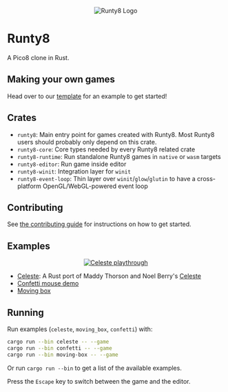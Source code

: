 <p align="center">
  <img src="img/logo.png" alt="Runty8 Logo" />
</p>

# Runty8

A Pico8 clone in Rust.

## Making your own games

Head over to our [template](https://github.com/jjant/runty8-game-template) for an example to get started!

## Crates

* `runty8`: Main entry point for games created with Runty8. Most Runty8 users should probably only depend on this crate.
* `runty8-core`: Core types needed by every Runty8 related crate
* `runty8-runtime`: Run standalone Runty8 games in `native` or `wasm` targets
* `runty8-editor`: Run game inside editor
* `runty8-winit`: Integration layer for `winit`
* `runty8-event-loop`: Thin layer over `winit`/`glow`/`glutin` to have a cross-platform OpenGL/WebGL-powered event loop

## Contributing

See [the contributing guide](./CONTRIBUTING.md) for instructions on how to get started.

## Examples

<p align="center">
  <a href="./examples/celeste/main.rs">
    <img src="img/celeste.gif" alt="Celeste playthrough" />
  </a>
</p>

- [Celeste](./examples/celeste/main.rs): A Rust port of Maddy Thorson and Noel Berry's [Celeste](https://www.lexaloffle.com/bbs/?tid=2145)
- [Confetti mouse demo](./examples/confetti/main.rs)
- [Moving box](./examples/moving-box/main.rs)

## Running

Run examples (`celeste`, `moving_box`, `confetti`) with:

```bash
cargo run --bin celeste -- --game
cargo run --bin confetti -- --game
cargo run --bin moving-box -- --game
```

Or run `cargo run --bin` to get a list of the available examples.

Press the `Escape` key to switch between the game and the editor.

